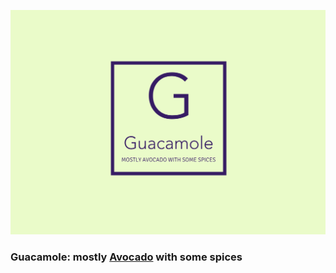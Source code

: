 <p align="center">
	<img src="figures/guac.png" width="650"/>
</p>

### Guacamole: mostly [Avocado](https://github.com/jmschrei/avocado) with some spices

